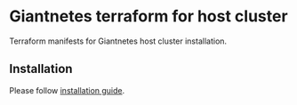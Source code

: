 # Giantnetes terraform for host cluster

Terraform manifests for Giantnetes host cluster installation.

## Installation

Please follow [installation guide](docs/installation-guide-azure.md).
